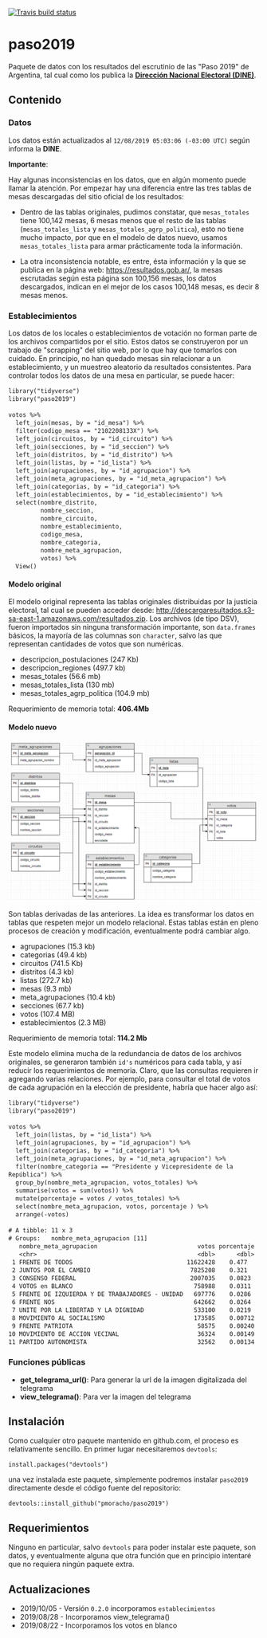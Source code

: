<!-- badges: start -->
  [![Travis build status](https://travis-ci.org/pmoracho/paso2019.svg?branch=master)](https://travis-ci.org/pmoracho/paso2019)
  <!-- badges: end -->

# paso2019

Paquete de datos con los resultados del escrutinio de las "Paso 2019" de Argentina, tal cual como los publica la **[Dirección Nacional Electoral (DINE)](https://www.argentina.gob.ar/interior/dine)**.

## Contenido

### Datos

Los datos están actualizados al `12/08/2019 05:03:06 (-03:00 UTC)` según informa la **DINE**.

**Importante**:

Hay algunas inconsistencias en los datos, que en algún momento puede llamar la atención. Por empezar hay una diferencia entre las tres tablas de mesas descargadas del sitio oficial de los resultados:

* Dentro de las tablas originales, pudimos constatar, que `mesas_totales` tiene 100,142  mesas, 6 mesas menos que el resto de las tablas (`mesas_totales_lista` y `mesas_totales_agrp_politica`), esto no tiene mucho impacto, por que en el modelo de datos nuevo, usamos `mesas_totales_lista` para armar prácticamente toda la información.

* La otra inconsistencia notable, es entre, ésta información y la que se publica en la página web: https://resultados.gob.ar/, la mesas escrutadas según esta página son 100,156 mesas, los datos descargados, indican en el mejor de los casos 100,148 mesas, es decir 8 mesas menos.

### Establecimientos

Los datos de los locales o establecimientos de votación no forman parte de los archivos compartidos por el sitio. Estos datos se construyeron por un trabajo de "scrapping" del sitio web, por lo que hay que tomarlos con cuidado. En principio, no han quedado mesas sin relacionar a un establecimiento, y un muestreo aleatorio da resultados consistentes. Para controlar todos los datos de una mesa en particular, se puede hacer:

    library("tidyverse")
    library("paso2019")
  
    votos %>%
      left_join(mesas, by = "id_mesa") %>%
      filter(codigo_mesa == "2102208133X") %>%
      left_join(circuitos, by = "id_circuito") %>%
      left_join(secciones, by = "id_seccion") %>%
      left_join(distritos, by = "id_distrito") %>%
      left_join(listas, by = "id_lista") %>%
      left_join(agrupaciones, by = "id_agrupacion") %>%
      left_join(meta_agrupaciones, by = "id_meta_agrupacion") %>%
      left_join(categorias, by = "id_categoria") %>%
      left_join(establecimientos, by = "id_establecimiento") %>%
      select(nombre_distrito,
             nombre_seccion,
             nombre_circuito,
             nombre_establecimiento,
             codigo_mesa,
             nombre_categoria,
             nombre_meta_agrupacion,
             votos) %>%
      View()


#### Modelo original

El modelo original representa las tablas originales distribuidas por la justicia electoral, tal cual se pueden acceder desde: http://descargaresultados.s3-sa-east-1.amazonaws.com/resultados.zip. Los archivos (de tipo DSV), fueron importados sin ninguna transformación importante, son `data.frames` básicos, la mayoría de las columnas son `character`, salvo las que representan cantidades de votos que son numéricas.

* descripcion_postulaciones (247 Kb)
* descripcion_regiones (497.7 kb)
* mesas_totales (56.6 mb)
* mesas_totales_lista (130 mb)
* mesas_totales_agrp_politica (104.9 mb)

Requerimiento de memoria total: **406.4Mb**

#### Modelo nuevo

![Modelo nuevo](doc/img/modelo_paso2019.png)

Son tablas derivadas de las anteriores. La idea es transformar los datos en tablas que respeten mejor un modelo relacional. Estas tablas están en pleno procesos de creación y modificación, eventualmente podrá cambiar algo.

* agrupaciones (15.3 kb)
* categorias (49.4 kb)
* circuitos (741.5 Kb)
* distritos (4.3 kb)
* listas (272.7 kb)
* mesas (9.3 mb)
* meta_agrupaciones (10.4 kb)
* secciones (67.7 kb)
* votos (107.4 MB)
* establecimientos (2.3 MB)

Requerimiento de memoria total: **114.2 Mb**

Este modelo elimina mucha de la redundancia de datos de los archivos originales, se generaron también `id's` numéricos para cada tabla, y así reducir los requerimientos de memoria. Claro, que las consultas requieren ir agregando varias relaciones. Por ejemplo, para consultar el total de votos de cada agrupación en la elección de presidente, habría que hacer algo así:

    library("tidyverse")
    library("paso2019")
    
    votos %>% 
      left_join(listas, by = "id_lista") %>% 
      left_join(agrupaciones, by = "id_agrupacion") %>% 
      left_join(categorias, by = "id_categoria") %>% 
      left_join(meta_agrupaciones, by = "id_meta_agrupacion") %>% 
      filter(nombre_categoria == "Presidente y Vicepresidente de la República") %>% 
      group_by(nombre_meta_agrupacion, votos_totales) %>% 
      summarise(votos = sum(votos)) %>% 
      mutate(porcentaje = votos / votos_totales) %>% 
      select(nombre_meta_agrupacion, votos, porcentaje ) %>% 
      arrange(-votos)
      
    # A tibble: 11 x 3
    # Groups:   nombre_meta_agrupacion [11]
       nombre_meta_agrupacion                            votos porcentaje
       <chr>                                             <dbl>      <dbl>
     1 FRENTE DE TODOS                                11622428    0.477  
     2 JUNTOS POR EL CAMBIO                            7825208    0.321  
     3 CONSENSO FEDERAL                                2007035    0.0823 
     4 VOTOS en BLANCO                                  758988    0.0311 
     5 FRENTE DE IZQUIERDA Y DE TRABAJADORES - UNIDAD   697776    0.0286 
     6 FRENTE NOS                                       642662    0.0264 
     7 UNITE POR LA LIBERTAD Y LA DIGNIDAD              533100    0.0219 
     8 MOVIMIENTO AL SOCIALISMO                         173585    0.00712
     9 FRENTE PATRIOTA                                   58575    0.00240
    10 MOVIMIENTO DE ACCION VECINAL                      36324    0.00149
    11 PARTIDO AUTONOMISTA                               32562    0.00134



### Funciones públicas

* **get_telegrama_url()**: Para generar la url de la imagen digitalizada del telegrama
* **view_telegrama()**: Para ver la imagen del telegrama

## Instalación

Como cualquier otro paquete mantenido en github.com, el proceso es relativamente sencillo. En primer lugar necesitaremos `devtools`:

    install.packages("devtools")

una vez instalada este paquete, simplemente podremos instalar `paso2019` directamente desde el código fuente del repositorio:

    devtools::install_github("pmoracho/paso2019")

## Requerimientos

Ninguno en particular, salvo `devtools` para poder instalar este paquete, son datos, y eventualmente alguna que otra función que en principio intentaré que no requiera ningún paquete extra. 

## Actualizaciones

* 2019/10/05 - Versión `0.2.0` incorporamos `establecimientos`
* 2019/08/28 - Incorporamos view_telegrama()
* 2019/08/22 - Incorporamos los votos en blanco
